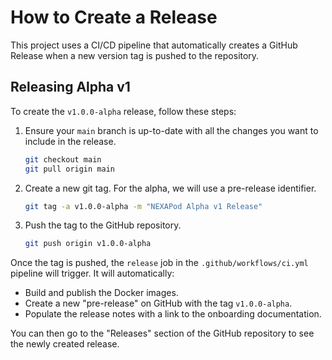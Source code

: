 # How to Create a Release

This project uses a CI/CD pipeline that automatically creates a GitHub Release when a new version tag is pushed to the repository.

## Releasing Alpha v1

To create the `v1.0.0-alpha` release, follow these steps:

1.  Ensure your `main` branch is up-to-date with all the changes you want to include in the release.

    ```bash
    git checkout main
    git pull origin main
    ```

2.  Create a new git tag. For the alpha, we will use a pre-release identifier.

    ```bash
    git tag -a v1.0.0-alpha -m "NEXAPod Alpha v1 Release"
    ```

3.  Push the tag to the GitHub repository.

    ```bash
    git push origin v1.0.0-alpha
    ```

Once the tag is pushed, the `release` job in the `.github/workflows/ci.yml` pipeline will trigger. It will automatically:
- Build and publish the Docker images.
- Create a new "pre-release" on GitHub with the tag `v1.0.0-alpha`.
- Populate the release notes with a link to the onboarding documentation.

You can then go to the "Releases" section of the GitHub repository to see the newly created release.

